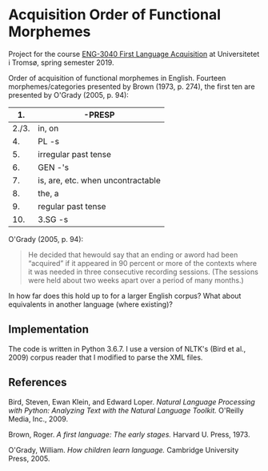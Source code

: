 # Acquisition Order of Functional Morphemes

Project for the course [ENG-3040 First Language Acquisition](https://en.uit.no/education/courses/course?p_document_id=567082) at Universitetet i Tromsø, spring semester 2019.

Order of acquisition of functional morphemes in English. Fourteen morphemes/categories presented by Brown (1973, p. 274), the first ten are presented by O'Grady (2005, p. 94):

| 1.    | -PRESP                            |
|-------|-----------------------------------|
| 2./3. | in, on                            |
| 4.    | PL -s                             |
| 5.    | irregular past tense              |
| 6.    | GEN -'s                           |
| 7.    | is, are, etc. when uncontractable |
| 8.    | the, a                            |
| 9.    | regular past tense                |
| 10.   | 3.SG -s                           |

O'Grady (2005, p. 94):
> He decided that hewould say that an ending or aword had been “acquired” if it appeared in 90 percent or more of the contexts where it was needed in three consecutive recording sessions. (The sessions were held about two weeks apart over a period of many months.)

In how far does this hold up to for a larger English corpus? What about equivalents in another language (where existing)?


## Implementation

The code is written in Python 3.6.7.
I use a version of NLTK's (Bird et al., 2009) corpus reader that I modified to parse the XML files.

## References

Bird, Steven, Ewan Klein, and Edward Loper. _Natural Language Processing with Python: Analyzing Text with the Natural Language Toolkit._ O'Reilly Media, Inc., 2009.

Brown, Roger. _A first language: The early stages._ Harvard U. Press, 1973.

O'Grady, William. _How children learn language._ Cambridge University Press, 2005.
